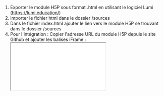 1. Exporter le module H5P sous format .html en utilisant le logiciel Lumi (https://lumi.education/)
2. Importer le fichier html dans le dossier /sources
3. Dans le fichier index.html ajouter le lien vers le module H5P se trouvant dans le dossier /sources
4. Pour l'intégration : Copier l'adresse URL du module H5P depuis le site Github et ajouter les balises iFrame : <iframe src="Lien URL du site" ></iframe>
